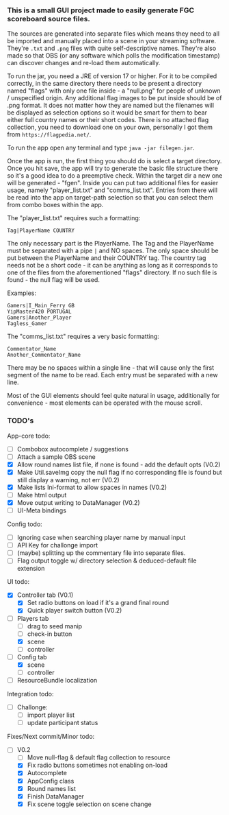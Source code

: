 ### This is a small GUI project made to easily generate FGC scoreboard source files.
The sources are generated into separate files which means they need to all be imported and manually placed into a scene in your streaming software. They're `.txt` and `.png` files with quite self-descriptive names.
They're also made so that OBS (or any software which polls the modification timestamp) can discover changes and re-load them automatically.

To run the jar, you need a JRE of version 17 or higher. For it to be compiled correctly, in the same directory there needs to be present a directory named "flags" with only one file inside - a "null.png" for people of unknown / unspecified origin. Any additional flag images to be put inside should be of .png format. It does not matter how they are named but the filenames will be displayed as selection options so it would be smart for them to bear either full country names or their short codes.
There is no attached flag collection, you need to download one on your own, personally I got them from `https://flagpedia.net/`.

To run the app open any terminal and type `java -jar filegen.jar`.

Once the app is run, the first thing you should do is select a target directory. Once you hit save, the app will try to generate the basic file structure there so it's a good idea to do a preemptive check.
Within the target dir a new one will be generated - "fgen". Inside you can put two additional files for easier usage, namely "player_list.txt" and "comms_list.txt". Entries from there will be read into the app on target-path selection so that you can select them from combo boxes within the app.

The "player_list.txt" requires such a formatting: 
```
Tag|PlayerName COUNTRY
```
The only necessary part is the PlayerName. The Tag and the PlayerName must be separated with a pipe `|` and NO spaces. The only space should be put between the PlayerName and their COUNTRY tag. The country tag needs not be a short code - it can be anything as long as it corresponds to one of the files from the aforementioned "flags" directory. If no such file is found - the null flag will be used.

Examples:
```
Gamers|I_Main_Ferry GB
YipMaster420 PORTUGAL
Gamers|Another_Player
Tagless_Gamer
```

The "comms_list.txt" requires a very basic formatting:
```
Commentator_Name
Another_Commentator_Name
```
There may be no spaces within a single line - that will cause only the first segment of the name to be read. Each entry must be separated with a new line.


Most of the GUI elements should feel quite natural in usage, additionally for convenience - most elements can be operated with the mouse scroll.



### TODO's
App-core todo:
- [ ] Combobox autocomplete / suggestions
- [ ] Attach a sample OBS scene
- [x] Allow round names list file, if none is found - add the default opts (V0.2)
- [x] Make Util.saveImg copy the null flag if no corresponding file is found but still display a warning, not err (V0.2)
- [x] Make lists Ini-format to allow spaces in names (V0.2)
- [ ] Make html output
- [x] Move output writing to DataManager (V0.2)
- [ ] UI-Meta bindings

Config todo:
- [ ] Ignoring case when searching player name by manual input
- [ ] API Key for challonge import
- [ ] (maybe) splitting up the commentary file into separate files.
- [ ] Flag output toggle w/ directory selection & deduced-default file extension

UI todo:
- [x] Controller tab (V0.1)
  - [x] Set radio buttons on load if it's a grand final round 
  - [x] Quick player switch button (V0.2)
- [ ] Players tab
  - [ ] drag to seed manip
  - [ ] check-in button
  - [x] scene
  - [ ] controller
- [ ] Config tab
  - [x] scene
  - [ ] controller
- [ ] ResourceBundle localization

Integration todo:
- [ ] Challonge: 
  - [ ] import player list
  - [ ] update participant status

Fixes/Next commit/Minor todo:
- [ ] V0.2
  - [ ] Move null-flag & default flag collection to resource
  - [x] Fix radio buttons sometimes not enabling on-load 
  - [x] Autocomplete
  - [x] AppConfig class
  - [x] Round names list
  - [x] Finish DataManager
  - [x] Fix scene toggle selection on scene change
